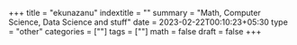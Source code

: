 +++
title = "ekunazanu"
indextitle = ""
summary = "Math, Computer Science, Data Science and stuff"
date = 2023-02-22T00:10:23+05:30
type = "other"
categories = [""]
tags = [""]
math = false
draft = false
+++

